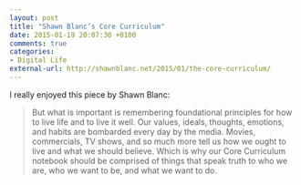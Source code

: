 ```yaml
---
layout: post
title: "Shawn Blanc’s Core Curriculum"
date: 2015-01-19 20:07:30 +0100
comments: true
categories: 
- Digital Life
external-url: http://shawnblanc.net/2015/01/the-core-curriculum/
---
```


I really enjoyed this piece by Shawn Blanc:

> But what is important is remembering foundational principles for how to live life and to live it well. Our values, ideals, thoughts, emotions, and habits are bombarded every day by the media. Movies, commercials, TV shows, and so much more tell us how we ought to live and what we should believe. Which is why our Core Curriculum notebook should be comprised of things that speak truth to who we are, who we want to be, and what we want to do.